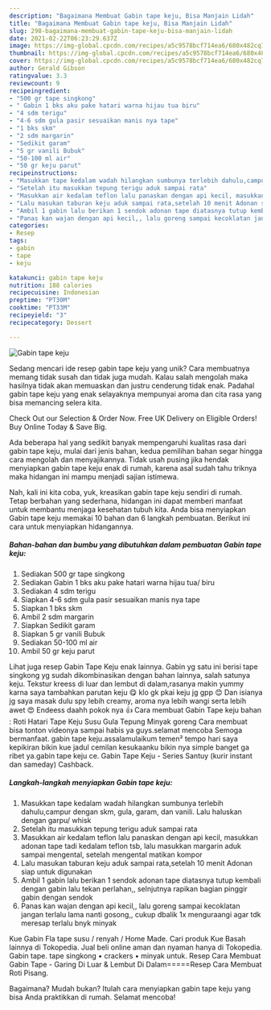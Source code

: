 ```yaml
---
description: "Bagaimana Membuat Gabin tape keju, Bisa Manjain Lidah"
title: "Bagaimana Membuat Gabin tape keju, Bisa Manjain Lidah"
slug: 298-bagaimana-membuat-gabin-tape-keju-bisa-manjain-lidah
date: 2021-02-22T06:23:29.637Z
image: https://img-global.cpcdn.com/recipes/a5c9578bcf714ea6/680x482cq70/gabin-tape-keju-foto-resep-utama.jpg
thumbnail: https://img-global.cpcdn.com/recipes/a5c9578bcf714ea6/680x482cq70/gabin-tape-keju-foto-resep-utama.jpg
cover: https://img-global.cpcdn.com/recipes/a5c9578bcf714ea6/680x482cq70/gabin-tape-keju-foto-resep-utama.jpg
author: Gerald Gibson
ratingvalue: 3.3
reviewcount: 9
recipeingredient:
- "500 gr tape singkong"
- " Gabin 1 bks aku pake hatari warna hijau tua biru"
- "4 sdm terigu"
- "4-6 sdm gula pasir sesuaikan manis nya tape"
- "1 bks skm"
- "2 sdm margarin"
- "Sedikit garam"
- "5 gr vanili Bubuk"
- "50-100 ml air"
- "50 gr keju parut"
recipeinstructions:
- "Masukkan tape kedalam wadah hilangkan sumbunya terlebih dahulu,campur dengan skm, gula, garam, dan vanili. Lalu haluskan dengan garpu/ whisk"
- "Setelah itu masukkan tepung terigu aduk sampai rata"
- "Masukkan air kedalam teflon lalu panaskan dengan api kecil, masukkan adonan tape tadi kedalam teflon tsb, lalu masukkan margarin aduk sampai mengental, setelah mengental matikan kompor"
- "Lalu masukan taburan keju aduk sampai rata,setelah 10 menit Adonan siap untuk digunakan"
- "Ambil 1 gabin lalu berikan 1 sendok adonan tape diatasnya tutup kembali dengan gabin lalu tekan perlahan,, selnjutnya rapikan bagian pinggir gabin dengan sendok"
- "Panas kan wajan dengan api kecil,, lalu goreng sampai kecoklatan jangan terlalu lama nanti gosong,, cukup dbalik 1x menguraangi agar tdk meresap terlalu bnyk minyak"
categories:
- Resep
tags:
- gabin
- tape
- keju

katakunci: gabin tape keju 
nutrition: 188 calories
recipecuisine: Indonesian
preptime: "PT30M"
cooktime: "PT33M"
recipeyield: "3"
recipecategory: Dessert

---
```



![Gabin tape keju](https://img-global.cpcdn.com/recipes/a5c9578bcf714ea6/680x482cq70/gabin-tape-keju-foto-resep-utama.jpg)

Sedang mencari ide resep gabin tape keju yang unik? Cara membuatnya memang tidak susah dan tidak juga mudah. Kalau salah mengolah maka hasilnya tidak akan memuaskan dan justru cenderung tidak enak. Padahal gabin tape keju yang enak selayaknya mempunyai aroma dan cita rasa yang bisa memancing selera kita.

Check Out our Selection &amp; Order Now. Free UK Delivery on Eligible Orders! Buy Online Today &amp; Save Big.

Ada beberapa hal yang sedikit banyak mempengaruhi kualitas rasa dari gabin tape keju, mulai dari jenis bahan, kedua pemilihan bahan segar hingga cara mengolah dan menyajikannya. Tidak usah pusing jika hendak menyiapkan gabin tape keju enak di rumah, karena asal sudah tahu triknya maka hidangan ini mampu menjadi sajian istimewa.


Nah, kali ini kita coba, yuk, kreasikan gabin tape keju sendiri di rumah. Tetap berbahan yang sederhana, hidangan ini dapat memberi manfaat untuk membantu menjaga kesehatan tubuh kita. Anda bisa menyiapkan Gabin tape keju memakai 10 bahan dan 6 langkah pembuatan. Berikut ini cara untuk menyiapkan hidangannya.

<!--inarticleads1-->

##### Bahan-bahan dan bumbu yang dibutuhkan dalam pembuatan Gabin tape keju:

1. Sediakan 500 gr tape singkong
1. Sediakan  Gabin 1 bks aku pake hatari warna hijau tua/ biru
1. Sediakan 4 sdm terigu
1. Siapkan 4-6 sdm gula pasir sesuaikan manis nya tape
1. Siapkan 1 bks skm
1. Ambil 2 sdm margarin
1. Siapkan Sedikit garam
1. Siapkan 5 gr vanili Bubuk
1. Sediakan 50-100 ml air
1. Ambil 50 gr keju parut


Lihat juga resep Gabin Tape Keju enak lainnya. Gabin yg satu ini berisi tape singkong yg sudah dikombinasikan dengan bahan lainnya, salah satunya keju. Tekstur kreess di luar dan lembut di dalam,rasanya makin yummy karna saya tambahkan parutan keju 😋 klo gk pkai keju jg gpp 😊 Dan isianya jg saya masak dulu spy lebih creamy, aroma nya lebih wangi serta lebih awet 😍 Endeess daahh pokok nya 👍 Cara membuat Gabin Tape keju bahan : Roti Hatari Tape Keju Susu Gula Tepung Minyak goreng Cara membuat bisa tonton videonya sampai habis ya guys.selamat mencoba Semoga bermanfaat. gabin tape keju.assalamulaikum temen² tempo hari saya kepikiran bikin kue jadul cemilan kesukaanku bikin nya simple banget ga ribet ya.gabin tape keju ce. Gabin Tape Keju - Series Santuy (kurir instant dan sameday) Cashback. 

<!--inarticleads2-->

##### Langkah-langkah menyiapkan Gabin tape keju:

1. Masukkan tape kedalam wadah hilangkan sumbunya terlebih dahulu,campur dengan skm, gula, garam, dan vanili. Lalu haluskan dengan garpu/ whisk
1. Setelah itu masukkan tepung terigu aduk sampai rata
1. Masukkan air kedalam teflon lalu panaskan dengan api kecil, masukkan adonan tape tadi kedalam teflon tsb, lalu masukkan margarin aduk sampai mengental, setelah mengental matikan kompor
1. Lalu masukan taburan keju aduk sampai rata,setelah 10 menit Adonan siap untuk digunakan
1. Ambil 1 gabin lalu berikan 1 sendok adonan tape diatasnya tutup kembali dengan gabin lalu tekan perlahan,, selnjutnya rapikan bagian pinggir gabin dengan sendok
1. Panas kan wajan dengan api kecil,, lalu goreng sampai kecoklatan jangan terlalu lama nanti gosong,, cukup dbalik 1x menguraangi agar tdk meresap terlalu bnyk minyak


Kue Gabin Fla tape susu / renyah / Home Made. Cari produk Kue Basah lainnya di Tokopedia. Jual beli online aman dan nyaman hanya di Tokopedia. Gabin tape. tape singkong • crackers • minyak untuk. Resep Cara Membuat Gabin Tape - Garing Di Luar &amp; Lembut Di Dalam=====Resep Cara Membuat Roti Pisang. 

Bagaimana? Mudah bukan? Itulah cara menyiapkan gabin tape keju yang bisa Anda praktikkan di rumah. Selamat mencoba!
